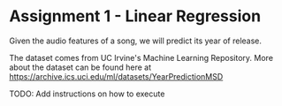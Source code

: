 # Assignment 1 - Linear Regression

Given the audio features of a song, we will predict its year of release. 

The dataset comes from UC Irvine's Machine Learning Repository. More about the dataset can be found here at https://archive.ics.uci.edu/ml/datasets/YearPredictionMSD 

TODO: Add instructions on how to execute
